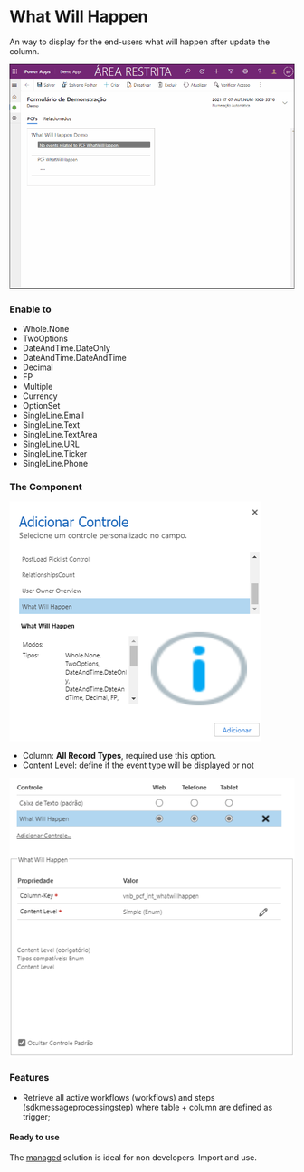 # What Will Happen

An way to display for the end-users what will happen after update the column.

![alt text](https://github.com/VinnyDyn/WhatWillHappen/blob/master/Images/control-demo.gif)

### Enable to 
- Whole.None
- TwoOptions
- DateAndTime.DateOnly
- DateAndTime.DateAndTime
- Decimal
- FP
- Multiple
- Currency
- OptionSet
- SingleLine.Email
- SingleLine.Text
- SingleLine.TextArea
- SingleLine.URL
- SingleLine.Ticker
- SingleLine.Phone

### The Component

![alt text](https://github.com/VinnyDyn/WhatWillHappen/blob/master/Images/control-add.png)

- Column: **All Record Types**, required use this option.
- Content Level: define if the event type will be displayed or not

![alt text](https://github.com/VinnyDyn/WhatWillHappen/blob/master/Images/control-config.png)

### Features
- Retrieve all active workflows (workflows) and steps (sdkmessageprocessingstep) where table + column are defined as trigger;

#### Ready to use
The [managed]() solution is ideal for non developers. Import and use.